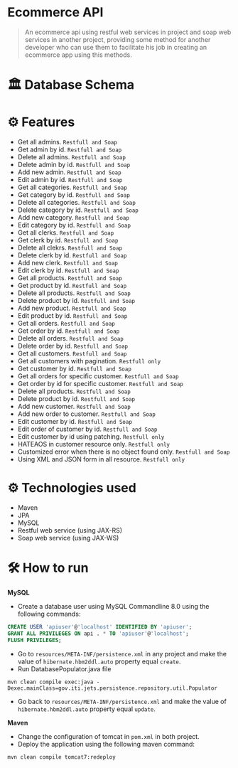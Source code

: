 # Ecommerce API

>An ecommerce api using restful web services in project and soap web services in another project, providing some method for another developer who can use them to facilitate his job in creating an ecommerce app using this methods.



# 🏛 Database Schema


# ⚙ Features
* Get all admins. `Restfull and Soap`
* Get admin by id. `Restfull and Soap`
* Delete all admins. `Restfull and Soap`
* Delete admin by id. `Restfull and Soap`
* Add new admin. `Restfull and Soap`
* Edit admin by id. `Restfull and Soap`
* Get all categories. `Restfull and Soap`
* Get category by id. `Restfull and Soap`
* Delete all categories. `Restfull and Soap`
* Delete category by id. `Restfull and Soap`
* Add new category. `Restfull and Soap`
* Edit category by id. `Restfull and Soap`
* Get all clerks. `Restfull and Soap`
* Get clerk by id. `Restfull and Soap`
* Delete all clekrs. `Restfull and Soap`
* Delete clerk by id. `Restfull and Soap`
* Add new clerk. `Restfull and Soap`
* Edit clerk by id. `Restfull and Soap`
* Get all products. `Restfull and Soap`
* Get product by id. `Restfull and Soap`
* Delete all products. `Restfull and Soap`
* Delete product by id. `Restfull and Soap`
* Add new product. `Restfull and Soap`
* Edit product by id. `Restfull and Soap`
* Get all orders. `Restfull and Soap`
* Get order by id. `Restfull and Soap`
* Delete all orders. `Restfull and Soap`
* Delete order by id. `Restfull and Soap`
* Get all customers. `Restfull and Soap`
* Get all customers with pagination. `Restfull only`
* Get customer by id. `Restfull and Soap`
* Get all orders for specific customer. `Restfull and Soap`
* Get order by id for specific customer. `Restfull and Soap`
* Delete all products. `Restfull and Soap`
* Delete product by id. `Restfull and Soap`
* Add new customer. `Restfull and Soap`
* Add new order to customer. `Restfull and Soap`
* Edit customer by id. `Restfull and Soap`
* Edit order of customer by id. `Restfull and Soap`
* Edit customer by id using patching. `Restfull only`
* HATEAOS in customer resource only. `Restfull only`
* Customized error when there is no object found only. `Restfull and Soap`
* Using XML and JSON form in all resource. `Restfull only`


# ⚙ Technologies used
* Maven
* JPA
* MySQL
* Restful web service (using JAX-RS)
* Soap web service (using JAX-WS)
 

# 🛠 How to run


**MySQL**
* Create a database user using MySQL Commandline 8.0 using the following commands:
```sql
CREATE USER 'apiuser'@'localhost' IDENTIFIED BY 'apiuser';
GRANT ALL PRIVILEGES ON api . * TO 'apiuser'@'localhost';
FLUSH PRIVILEGES;
```
* Go to `resources/META-INF/persistence.xml` in any project and make the value of `hibernate.hbm2ddl.auto` property equal `create`. 
* Run DatabasePopulator.java file
```
mvn clean compile exec:java -Dexec.mainClass=gov.iti.jets.persistence.repository.util.Populator
```
* Go back to `resources/META-INF/persistence.xml` and make the value of `hibernate.hbm2ddl.auto` property equal `update`.

**Maven**

* Change the configuration of tomcat in `pom.xml` in both project.
* Deploy the application using the following maven command:
```
mvn clean compile tomcat7:redeploy
```